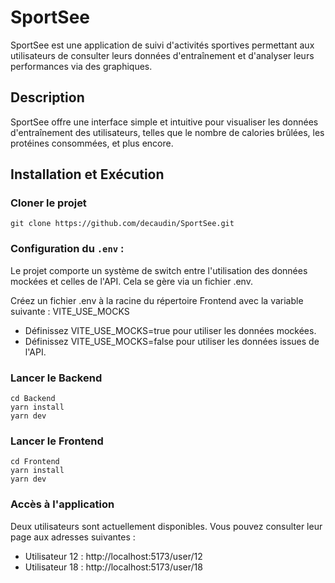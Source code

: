 # SportSee

SportSee est une application de suivi d'activités sportives permettant aux utilisateurs de consulter leurs données d'entraînement et d'analyser leurs performances via des graphiques.

## Description

SportSee offre une interface simple et intuitive pour visualiser les données d'entraînement des utilisateurs, telles que le nombre de calories brûlées, les protéines consommées, et plus encore.

## Installation et Exécution

### Cloner le projet

`git clone https://github.com/decaudin/SportSee.git`

### Configuration du `.env` : 

Le projet comporte un système de switch entre l'utilisation des données mockées et celles de l'API. Cela se gère via un fichier .env.

Créez un fichier .env à la racine du répertoire Frontend avec la variable suivante : VITE_USE_MOCKS

- Définissez VITE_USE_MOCKS=true pour utiliser les données mockées.
- Définissez VITE_USE_MOCKS=false pour utiliser les données issues de l'API.

### Lancer le Backend

```
cd Backend
yarn install
yarn dev
```

### Lancer le Frontend

```
cd Frontend
yarn install
yarn dev
```

### Accès à l'application

Deux utilisateurs sont actuellement disponibles. Vous pouvez consulter leur page aux adresses suivantes :

- Utilisateur 12 : http://localhost:5173/user/12
- Utilisateur 18 : http://localhost:5173/user/18



